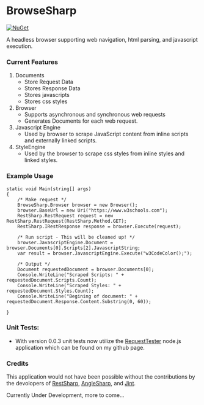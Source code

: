 # BrowseSharp
[![NuGet](https://img.shields.io/nuget/v/BrowseSharp.svg)](https://www.nuget.org/packages/BrowseSharp)

A headless browser supporting web navigation, html parsing, and javascript execution.

### Current Features
1. Documents
    * Store Request Data
    * Stores Response Data
    * Stores javascripts
    * Stores css styles
2. Browser
	* Supports asynchronous and synchronous web requests
	* Generates Documents for each web request.
3. Javascript Engine
	* Used by browser to scrape JavaScript content from inline scripts and externally linked scripts.
4. StyleEngine
 	* Used by the browser to scrape css styles from inline styles and linked styles.
  
### Example Usage
```
static void Main(string[] args)
{
    /* Make request */
    BrowseSharp.Browser browser = new Browser();
    browser.BaseUrl = new Uri("https://www.w3schools.com");
    RestSharp.RestRequest request = new RestSharp.RestRequest(RestSharp.Method.GET);
    RestSharp.IRestResponse response = browser.Execute(request);

    /* Run script - This will be cleaned up! */
    browser.JavascriptEngine.Document = browser.Documents[0].Scripts[2].JavascriptString;
    var result = browser.JavascriptEngine.Execute("w3CodeColor();");

    /* Output */
    Document requestedDocument = browser.Documents[0];
    Console.WriteLine("Scraped Scripts: " + requestedDocument.Scripts.Count);
    Console.WriteLine("Scraped Styles: " + requestedDocument.Styles.Count);
    Console.WriteLine("Begining of document: " + requestedDocument.Response.Content.Substring(0, 60));

}
```

### Unit Tests:
* With version 0.0.3 unit tests now utilize the [RequestTester](https://github.com/Jayx239/RequestTester) node.js application which can be found on my github page.


### Credits
This application would not have been possible without the contributions by the devolopers of [RestSharp](https://github.com/restsharp/RestSharp), [AngleSharp](https://github.com/AngleSharp/AngleSharp), and [Jint](https://github.com/sebastienros/jint).

Currently Under Development, more to come...

